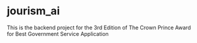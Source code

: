 # jourism_ai

This is the backend project for the 3rd Edition of
The Crown Prince Award for Best Government Service Application
